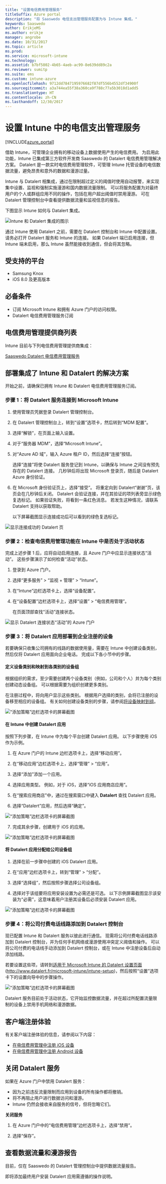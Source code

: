 ```yaml
---
title: "设置电信费用管理服务"
titleSuffix: Azure portal
description: "将 Saaswedo 电信支出管理服务配置为与 Intune 集成。"
keywords: Saaswedo
author: ErikjeMS
ms.author: erikje
manager: angrobe
ms.date: 10/31/2017
ms.topic: article
ms.prod: 
ms.service: microsoft-intune
ms.technology: 
ms.assetid: b7bf5802-4b65-4aeb-ac99-8e639dd89c2a
ms.reviewer: sumitp
ms.suite: ems
ms.custom: intune-azure
ms.openlocfilehash: 9712dd7847195976682f87df556b4552df34900f
ms.sourcegitcommit: a3a744ea55f38a360ca9f788c77a5b3018d1add5
ms.translationtype: HT
ms.contentlocale: zh-CN
ms.lasthandoff: 12/30/2017
---
```

# <a name="set-up-a-telecom-expense-management-service-in-intune"></a>设置 Intune 中的电信支出管理服务
[!INCLUDE[azure_portal](./includes/azure_portal.md)]

借助 Intune，可管理企业拥有的移动设备上数据使用产生的电信费用。 为启用此功能，Intune 已集成第三方软件开发商 Saaswedo 的 Datalert 电信费用管理解决方案。 Datalert 是一款实时电信费用管理软件，可管理 Intune 托管设备的电信数据流量，避免昂贵和意外的数据和漫游过量。

Intune 与 Datalert 相集成，通过在限制超过定义的阈值时使用自动报警，来实现集中设置、监视和强制实施漫游和国内数据流量限制。 可以将服务配置为对最终用户的个人或群组应用不同的操作，包括在用户超出阈值时禁用漫游。 可在 Datalert 管理控制台中查看提供数据流量和监视信息的报告。

下图显示 Intune 如何与 Datalert 集成。

  ![Intune 和 Datalert 集成的图示](./media/tem-datalert-intune-solution-diagram.png)

通过 Intune 使用 Datalert 之前，需要在 Datalert 控制台和 Intune 中配置设置。 请务必打开 Datalert 服务和 Intune 的连接。 如果 Datalert 端已启用连接，但 Intune 端未启用，那么 Intune 虽然能接收到通信，但会将其忽略。

## <a name="supported-platforms"></a>受支持的平台

- Samsung Knox
- iOS 8.0 及更高版本

## <a name="prerequisites"></a>必备条件

- 订阅 Microsoft Intune 和拥有 Azure 门户的访问权限。
- Datalert 电信费用管理服务订阅

## <a name="list-of-telecom-expense-management-providers"></a>电信费用管理提供商列表

Intune 目前与下列电信费用管理提供商集成：

[Saaswedo Datalert 电信费用管理服务](http://www.datalert.biz/)

## <a name="deploy-the-intune-and-datalert-integrated-solution"></a>部署集成了 Intune 和 Datalert 的解决方案

开始之前，请确保已拥有 Intune 和 Datalert 电信费用管理服务订阅。

### <a name="step-1-connect-the-datalert-service-to-microsoft-intune"></a>步骤 1：将 Datalert 服务连接到 Microsoft Intune

1. 使用管理员凭据登录 Datalert 管理控制台。

2. 在 Datalert 管理控制台上，转到“设置”选项卡，然后转到“MDM 配置”。

3. 选择“解锁”，在页面上输入设置。

4. 对于“服务器 MDM”，选择“Microsoft Intune”。

5. 对“Azure AD 域”，输入 Azure 租户 ID，然后选择“连接”按钮。

    选择“连接”将使 Datalert 服务登记到 Intune，以确保与 Intune 之间没有预先存在的 Datalert 连接。 几秒钟后将出现 Microsoft 登录页，随后是 Datalert Azure 身份验证。

6. 在 Microsoft 身份验证页上，选择“接受”。 将重定向到 Datalert“谢谢”页，该页会在几秒钟后关闭。 Datalert 会验证连接，并在其验证的项列表旁显示绿色复选标记。 如果验证失败，将看到一条红色消息。 若发生这种情况，请联系 Datalert 支持以获取帮助。

    以下屏幕截图显示连接成功后可以看到的绿色复选标记。

  ![显示连接成功的 Datalert 页](./media/tem-mdm-configuration-mdm-server-page.png)

### <a name="step-2-check-that-the-telecom-expense-management-feature-is-active-in-intune"></a>步骤 2：检查电信费用管理功能在 Intune 中是否处于活动状态

完成上述步骤 1 后，应将自动启用连接，且 Azure 门户中应显示连接状态“活动”。 这些步骤演示了如何检查“活动”状态。

1. 登录到 Azure 门户。

2. 选择“更多服务” > “监视 + 管理” > “Intune”。

3. 在“Intune”边栏选项卡上，选择“设备配置”。

4. 在“设备配置”边栏选项卡上，选择“设置” > “电信费用管理”。

   在页面顶部查找“活动”连接状态。

  ![显示 Datalert 连接状态“活动”的 Azure 门户](./media/tem-azure-portal-enable-service.png)

### <a name="step-3-deploy-the-datalert-app-to-corporate-enrolled-devices"></a>步骤 3：将 Datalert 应用部署到企业注册的设备

若要确保只收集公司拥有的线路的数据使用量，需要在 Intune 中创建设备类别，然后仅将 Datalert 应用面向企业电话。 完成以下各小节中的步骤。

#### <a name="define-device-categories-and-device-groups-mapped-to-the-categories"></a>定义设备类别和映射到各类别的设备组

根据组织的需求，至少需要创建两个设备类别（例如，公司和个人）并为每个类别创建动态设备组。 可以根据需要为组织创建更多类别。

在注册过程中，将向用户显示这些类别。 根据用户选择的类别，会将已注册的设备移至相应的设备组。 有关如何创建设备类别的步骤，请参阅[将设备映射到组](device-group-mapping.md)。

  ![“添加策略”边栏选项卡的屏幕截图](./media/tem-dynamic-membership-rules.png)

#### <a name="create-the-datalert-app-in-intune"></a>在 Intune 中创建 Datalert 应用

按照下列步骤，在 Intune 中为每个平台创建 Datalert 应用。 以下步骤使用 iOS 作为示例。

1. 在 Azure 门户的 Intune 边栏选项卡上，选择“移动应用”。

2. 在“移动应用”边栏选项卡上，选择“管理” > “应用”。

3. 选择“添加”添加一个应用。

4. 选择应用类型。 例如，对于 iOS，选择“iOS 应用商店应用”。

5. 在“搜索应用商店”中，通过在搜索窗口中键入 **Datalert** 查找 Datalert 应用。

6. 选择“Datalert”应用，然后选择“确定”。

  ![“添加策略”边栏选项卡的屏幕截图](./media/tem-select-app-from-apple-app-store.png)

7. 完成其余步骤，创建用于 iOS 的应用。

  ![“添加策略”边栏选项卡的屏幕截图](./media/tem-steps-to-create-the-app.png)

#### <a name="assign-the-datalert-app-to-the-corporate-device-group"></a>将 Datalert 应用分配给公司设备组

1. 选择在前一步骤中创建的 iOS Datalert 应用。

2. 在“应用”边栏选项卡上，转到“管理” > “分配”。

3. 选择“选择组”，然后按照步骤选择公司设备组。

4. 选择对于该组要将应用安装设置为必需还是可选。 以下示例屏幕截图显示该安装为“必需”，这意味着用户注册其设备后必须安装 Datalert 应用。

  ![“添加策略”边栏选项卡的屏幕截图](./media/tem-assign-datalert-app-to-device-group.png)

### <a name="step-4-add-corporate-paid-phone-lines-to-the-datalert-console"></a>步骤 4：将公司付费电话线路添加到 Datalert 控制台

现已配置 Intune 和 Datalert 服务以彼此进行通信。 现需将公司付费电话线路添加到 Datalert 控制台，并为任何手机网络或漫游使用冲突定义阈值和操作。 可以将公司付费的电话线手动添加到 Datalert 控制台，或在 Intune 中注册设备后自动添加线路。

若要设置这些项，请转到[适用于 Microsoft Intune 的 Datalert 设置页面](http://www.datalert.fr/microsoft-intune/intune-setup)(http://www.datalert.fr/microsoft-intune/intune-setup)，然后按照“设置”选项卡下的设置向导中的步骤操作。

  ![“添加策略”边栏选项卡的屏幕截图](./media/tem-add-phone-lines-to-datalert-console.png)


Datalert 服务目前处于活动状态，它开始监控数据流量，并在超过所配置流量限制的设备上禁用手机网络和漫游数据。

## <a name="client-enrollment-experience"></a>客户端注册体验
有关客户端注册体验的信息，请参阅以下内容：
-   [在电信费用管理中注册 iOS 设备](https://docs.microsoft.com/intune-user-help/enroll-your-device-with-telecom-expense-management-ios)
-   [在电信费用管理中注册 Android 设备](https://docs.microsoft.com/intune-user-help/enroll-your-device-with-telecom-expense-management-android)

## <a name="turning-off-the-datalert-service"></a>关闭 Datalert 服务

如果在 Azure 门户中禁用 Datalert 服务：

- 因为之前违反流量限制而应用到设备的所有操作都将撤销。
- 将不再阻止用户进行数据访问和漫游。
- Intune 仍然会接收来自服务的信号，但将忽略它们。

**关闭服务**

1. 在 Azure 门户中的“电信费用管理”边栏选项卡上，选择“禁用”。

2. 选择“保存”。

## <a name="viewing-data-usage-and-roaming-reports"></a>查看数据流量和漫游报告

目前，仅在 Saaswedo 的 Datalert 管理控制台中提供数据流量报告。

即将添加最终用户安装 Datalert 应用需遵循的操作说明。
